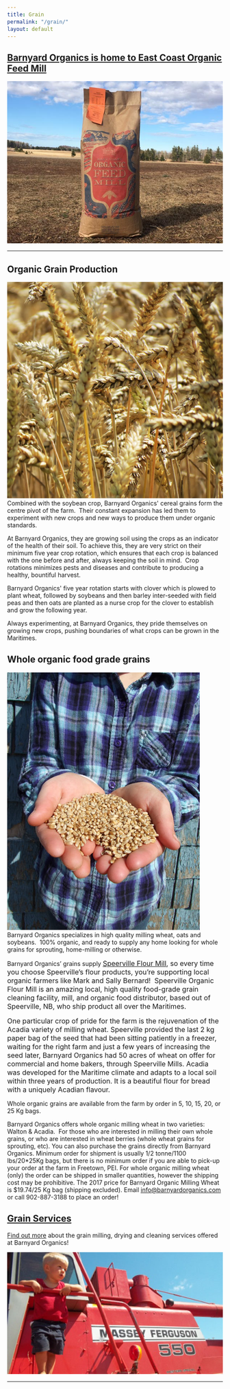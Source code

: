 ```yaml
---
title: Grain
permalink: "/grain/"
layout: default
---
```



## [Barnyard Organics is home to East Coast Organic Feed Mill](https://barnyardorganics.com/feed/)

<div class="image left">
<img src="/images/grain-feed-bag.jpg">
</div>

<hr style="clear:both">

## Organic Grain Production

<div class="image left">
<img src="/images/grain-close-up-harvest-4.jpg">
</div>
Combined with the soybean crop, Barnyard Organics' cereal grains form the centre pivot of the farm.  Their constant expansion has led them to experiment with new crops and new ways to produce them under organic standards.

At Barnyard Organics, they are growing soil using the crops as an indicator of the health of their soil. To achieve this, they are very strict on their minimum five year crop rotation, which ensures that each crop is balanced with the one before and after, always keeping the soil in mind.  Crop rotations minimizes pests and diseases and contribute to producing a healthy, bountiful harvest.

Barnyard Organics' five year rotation starts with clover which is plowed to plant wheat, followed by soybeans and then barley inter-seeded with field peas and then oats are planted as a nurse crop for the clover to establish and grow the following year.

Always experimenting, at Barnyard Organics, they pride themselves on growing new crops, pushing boundaries of what crops can be grown in the Maritimes.

## Whole organic food grade grains

<div class="image left">
<img src="/images/grain-lucy-hands.jpg">
</div>
Barnyard Organics specializes in high quality milling wheat, oats and soybeans.  100% organic, and ready to supply any home looking for whole grains for sprouting, home-milling or otherwise.

Barnyard Organics’ grains supply <a href="http://www.speervilleflourmill.ca" style="font-size: 1rem;">Speerville Flour Mill</a><span style="font-size: 1rem;">, so every time you choose Speerville’s flour products, you’re supporting local organic farmers like Mark and Sally Bernard! &nbsp;</span><span style="font-size: 1rem;">Speerville Organic Flour Mill is an amazing local, high quality food-grade grain cleaning facility, mill, and organic food distributor, based out of Speerville, NB, who ship product all over the Maritimes.</span>

<span style="font-size: 1rem;">One particular crop of pride for the farm is the rejuvenation of the Acadia variety of milling wheat.  Speerville provided the last 2 kg paper bag of the seed that had been sitting patiently in a freezer, waiting for the right farm and just a few years of increasing the seed later, Barnyard Organics had 50 acres of wheat on offer for commercial and home bakers, through Speerville Mills.  Acadia was developed for the Maritime climate and adapts to a local soil within three years of production.  It is a beautiful flour for bread with a uniquely Acadian flavour.</span>

Whole organic grains are available from the farm by order in 5, 10, 15, 20, or 25 Kg bags.

Barnyard Organics offers whole organic milling wheat in two varieties:   Walton & Acadia.  For those who are interested in milling their own whole grains, or who are interested in wheat berries (whole wheat grains for sprouting, etc). You can also purchase the grains directly from Barnyard Organics.  Minimum order for shipment is usually 1/2 tonne/1100 lbs/20*25Kg bags, but there is no minimum order if you are able to pick-up your order at the farm in Freetown, PEI. For whole organic milling wheat (only) the order can be shipped in smaller quantities, however the shipping cost may be prohibitive.  The 2017 price for Barnyard Organic Milling Wheat is $19.74/25 Kg bag (shipping excluded). Email [info@barnyardorganics.com](info@barnyardorganics.com) or call 902-887-3188 to place an order!

## [Grain Services](https://barnyardorganics.com/grain/)

[Find out more](https://barnyardorganics.com/services/grain-cleaning-drying) about the grain milling, drying and cleaning services offered at Barnyard Organics!

<div class="image left">
<img src="/images/massey-ferguson-model.jpg">
</div>

<hr style="clear:both">